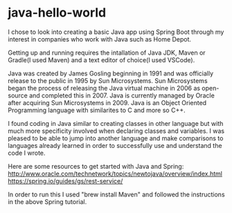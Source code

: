 # java-hello-world

I chose to look into creating a basic Java app using Spring Boot through my interest in companies who work with Java such as Home Depot.

Getting up and running requires the intallation of Java JDK, Maven or Gradle(I used Maven) and a text editor of choice(I used VSCode).

Java was created by James Gosling beginning in 1991 and was officially release to the public in 1995 by Sun Microsystems. Sun Microsystems began the process of releasing the Java virtual machine in 2006 as open-source and completed this in 2007. Java is currently managed by Oracle after acquiring Sun Microsystems in 2009.
Java is an Object Oriented Programming language with similarites to C and more so C++.

I found coding in Java similar to creating classes in other language but with much more specificity involved when declaring classes and variables. I was pleased to be able to jump into another language and make comparisons to languages already learned in order to successfully use and understand the code I wrote.

Here are some resources to get started with Java and Spring:
http://www.oracle.com/technetwork/topics/newtojava/overview/index.html
https://spring.io/guides/gs/rest-service/

In order to run this I used "brew install Maven" and followed the instructions in the above Spring tutorial. 
